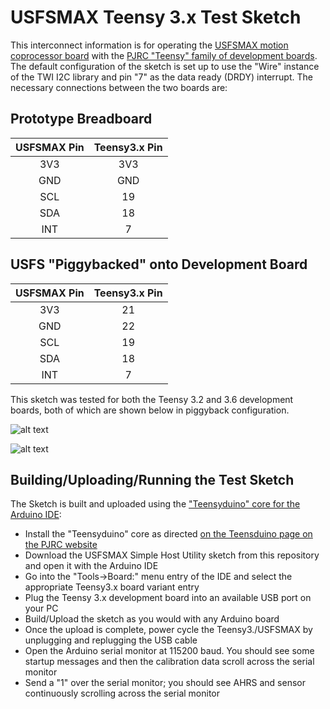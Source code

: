 # USFSMAX Teensy 3.x Test Sketch

This interconnect information is for operating the [USFSMAX motion coprocessor board](https://cdn.tindiemedia.com/images/resize/S4Os6lUdoJOFuyZHntYHBDiDCUk=/p/full-fit-in/1782x1336/i/44691/products/2020-02-03T20%3A51%3A19.878Z-USFSMAX.top.jpg) with the [PJRC "Teensy" family of development boards](https://www.pjrc.com/teensy/). The default configuration of the sketch is set up to use the "Wire" instance of the TWI I2C library and pin "7" as the data ready (DRDY) interrupt. The necessary connections between the two boards are:

## Prototype Breadboard
|USFSMAX Pin|Teensy3.x Pin|
|:---------:|:-----------:|
|   3V3     |     3V3     |
|   GND     |     GND     |
|   SCL     |     19      |
|   SDA     |     18      |
|   INT     |      7      |

## USFS "Piggybacked" onto Development Board
|USFSMAX Pin|Teensy3.x Pin|
|:---------:|:-----------:|
|   3V3     |      21     |
|   GND     |      22     |
|   SCL     |      19     |
|   SDA     |      18     |
|   INT     |      7      |

This sketch was tested for both the Teensy 3.2 and 3.6 development boards, both of which are shown below in piggyback configuration.

![alt text](https://user-images.githubusercontent.com/5760946/80746808-52349180-8ad7-11ea-942d-589a6b66462d.JPG)

![alt text](https://user-images.githubusercontent.com/5760946/80746802-51036480-8ad7-11ea-8b71-cef26d159655.JPG)

## Building/Uploading/Running the Test Sketch

The Sketch is built and uploaded using the ["Teensyduino" core for the Arduino IDE](https://www.pjrc.com/teensy/teensyduino.html):
* Install the "Teensyduino" core as directed [on the Teensduino page on the PJRC website](https://www.pjrc.com/teensy/teensyduino.html)
* Download the USFSMAX Simple Host Utility sketch from this repository and open it with the Arduino IDE
* Go into the "Tools->Board:" menu entry of the IDE and select the appropriate Teensy3.x board variant entry
* Plug the Teensy 3.x development board into an available USB port on your PC
* Build/Upload the sketch as you would with any Arduino board
* Once the upload is complete, power cycle the Teensy3./USFSMAX by unplugging and replugging the USB cable
* Open the Arduino serial monitor at 115200 baud. You should see some startup messages and then the calibration data scroll across the serial monitor
* Send a "1" over the serial monitor; you should see AHRS and sensor continuously scrolling across the serial monitor
